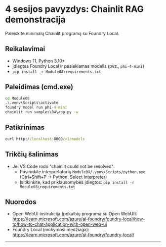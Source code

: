 <!--
CO_OP_TRANSLATOR_METADATA:
{
  "original_hash": "f9e55b8feba71ce09355b66e3a25b6ff",
  "translation_date": "2025-09-23T01:20:38+00:00",
  "source_file": "Module08/samples/04/README.md",
  "language_code": "lt"
}
-->
# 4 sesijos pavyzdys: Chainlit RAG demonstracija

Paleiskite minimalų Chainlit programą su Foundry Local.

## Reikalavimai
- Windows 11, Python 3.10+
- Įdiegtas Foundry Local ir pasiekiamas modelis (pvz., `phi-4-mini`)
- `pip install -r Module08\requirements.txt`

## Paleidimas (cmd.exe)
```cmd
cd Module08
.\.venv\Scripts\activate
foundry model run phi-4-mini
chainlit run samples\04\app.py -w
```

## Patikrinimas
```cmd
curl http://localhost:8000/v1/models
```

## Trikčių šalinimas
- Jei VS Code rodo "chainlit could not be resolved":
	- Pasirinkite interpretatorių `Module08/.venv/Scripts/python.exe` (Ctrl+Shift+P → Python: Select Interpreter)
	- Įsitikinkite, kad priklausomybės įdiegtos: `pip install -r Module08\requirements.txt`

## Nuorodos
- Open WebUI instrukcija (pokalbių programa su Open WebUI): https://learn.microsoft.com/azure/ai-foundry/foundry-local/how-to/how-to-chat-application-with-open-web-ui
- Foundry Local (mokymosi medžiaga): https://learn.microsoft.com/azure/ai-foundry/foundry-local/

---

